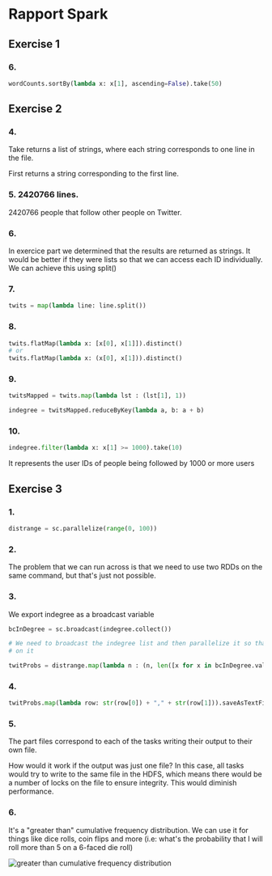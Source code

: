 # Rapport Spark

## Exercise 1

### 6.

```python
wordCounts.sortBy(lambda x: x[1], ascending=False).take(50)
```

## Exercise 2

### 4. 

Take returns a list of strings, where each string corresponds to one line in the file.

First returns a string corresponding to the first line.

### 5. 2420766 lines.

2420766 people that follow other people on Twitter.

### 6. 

In exercice part we determined that the results are returned as strings. It would be better if they were lists so that we can access each ID individually. We can achieve this using split()

### 7.
```python
twits = map(lambda line: line.split())
```

### 8.
```python
twits.flatMap(lambda x: [x[0], x[1]]).distinct()
# or
twits.flatMap(lambda x: (x[0], x[1])).distinct()
```

### 9.
```python
twitsMapped = twits.map(lambda lst : (lst[1], 1))

indegree = twitsMapped.reduceByKey(lambda a, b: a + b)
```

### 10.
```python
indegree.filter(lambda x: x[1] >= 1000).take(10)
```

It represents the user IDs of people being followed by 1000 or more users

## Exercise 3

### 1.
```py
distrange = sc.parallelize(range(0, 100))
```

### 2.

The problem that we can run across is that we need to use two RDDs on the same command, but that's just not possible.

### 3.

We export indegree as a broadcast variable

```py
bcInDegree = sc.broadcast(indegree.collect())

# We need to broadcast the indegree list and then parallelize it so that we can use RDD methods
# on it

twitProbs = distrange.map(lambda n : (n, len([x for x in bcInDegree.value if x[1] > n]) / len(bcInDegree.value)))

```

### 4.

```py
twitProbs.map(lambda row: str(row[0]) + "," + str(row[1])).saveAsTextFile("outputfolder")
```

### 5. 

The part files correspond to each of the tasks writing their output to their own file.

How would it work if the output was just one file? In this case, all tasks would try to write to the same file in the HDFS, which means there would be a number of locks on the file to ensure integrity. This would diminish performance.

### 6.

It's a "greater than" cumulative frequency distribution. We can use it for things like dice rolls, coin flips and more (i.e: what's the probability that I will roll more than 5 on a 6-faced die roll)

![greater than cumulative frequency distribution](https://i.imgur.com/wMWrVqA.png)
